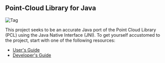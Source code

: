 ## Point-Cloud Library for Java
![Tag](https://img.shields.io/badge/tag-v0.5.0-blue.svg)

This project seeks to be an accurate Java port of the Point Cloud Library (PCL) using the Java Native Interface (JNI). To get yourself accustomed to the project, start with one of the following resources:
- [User's Guide](https://github.com/vmoglan/pcl-java/wiki/User's-Guide)
- [Developer's Guide](https://github.com/vmoglan/pcl-java/wiki/Developer's-Guide)
 
